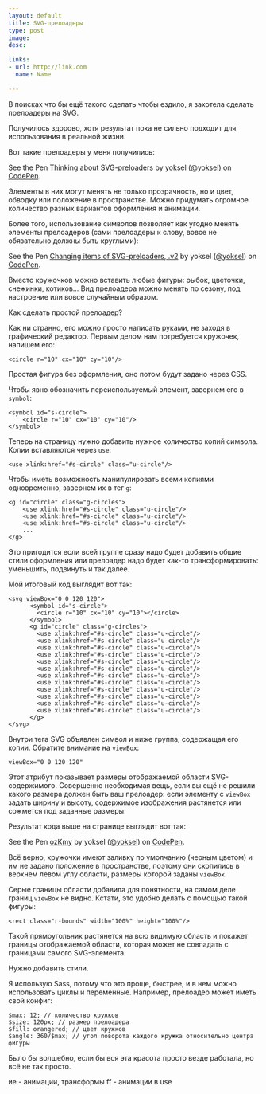 ```yaml
---
layout: default
title: SVG-прелоадеры
type: post
image:
desc:

links:
- url: http://link.com
  name: Name

---
```


В поисках что бы ещё такого сделать чтобы ездило, я захотела сделать прелоадеры на SVG.

Получилось здорово, хотя результат пока не сильно подходит для использования в реальной жизни.

<!--more-->

Вот такие прелоадеры у меня получились:

<p data-height="415" data-theme-id="4974" data-slug-hash="fjcvA" data-default-tab="result" class='codepen'>See the Pen <a href='http://codepen.io/yoksel/pen/fjcvA/'>Thinking about SVG-preloaders</a> by yoksel (<a href='http://codepen.io/yoksel'>@yoksel</a>) on <a href='http://codepen.io'>CodePen</a>.</p>
<script async src="//codepen.io/assets/embed/ei.js"></script>

Элементы в них могут менять не только прозрачность, но и цвет, обводку или положение в пространстве. Можно придумать огромное количество разных вариантов оформления и анимации.

Более того, использование символов позволяет как угодно менять элементы прелоадеров (сами прелоадеры к слову, вовсе не обязательно должны быть круглыми):

<p data-height="431" data-theme-id="4974" data-slug-hash="GcgrD" data-default-tab="result" class='codepen'>See the Pen <a href='http://codepen.io/yoksel/pen/GcgrD/'>Changing items of SVG-preloaders, .v2</a> by yoksel (<a href='http://codepen.io/yoksel'>@yoksel</a>) on <a href='http://codepen.io'>CodePen</a>.</p>
<script async src="//codepen.io/assets/embed/ei.js"></script>

Вместо кружочков можно вставить любые фигуры: рыбок, цветочки, снежинки, котиков... Вид прелоадера можно менять по сезону, под настроение или вовсе случайным образом.

Как сделать простой прелоадер?

Как ни странно, его можно просто написать руками, не заходя в графический редактор.
Первым делом нам потребуется кружочек, напишем его:

<pre><code class="language-markup">&lt;circle r="10" cx="10" cy="10"/></code></pre>

Простая фигура без оформления, оно потом будут задано через CSS.

Чтобы явно обозначить переиспользуемый элемент, завернем его в <code>symbol</code>:

<pre><code class="language-markup">&lt;symbol id="s-circle">
    &lt;circle r="10" cx="10" cy="10"/>
&lt;/symbol></code></pre>

Теперь на страницу нужно добавить нужное количество копий символа. Копии вставляются через <code>use</code>:

<pre><code class="language-markup">&lt;use xlink:href="#s-circle" class="u-circle"/></code></pre>

Чтобы иметь возможность манипулировать всеми копиями одновременно, завернем их в тег <code>g</code>:

<pre><code class="language-markup">&lt;g id="circle" class="g-circles">
    &lt;use xlink:href="#s-circle" class="u-circle"/>
    &lt;use xlink:href="#s-circle" class="u-circle"/>
    &lt;use xlink:href="#s-circle" class="u-circle"/>
    ...
&lt;/g></code></pre>

Это пригодится если всей группе сразу надо будет добавить общие стили оформления или прелоадер надо будет как-то трансформировать: уменьшить, подвинуть и так далее.

Мой итоговый код выглядит вот так:

<pre><code class="language-markup">&lt;svg viewBox="0 0 120 120">
      &lt;symbol id="s-circle">
        &lt;circle r="10" cx="10" cy="10">&lt;/circle>
      &lt;/symbol>
      &lt;g id="circle" class="g-circles">
        &lt;use xlink:href="#s-circle" class="u-circle"/>
        &lt;use xlink:href="#s-circle" class="u-circle"/>
        &lt;use xlink:href="#s-circle" class="u-circle"/>
        &lt;use xlink:href="#s-circle" class="u-circle"/>
        &lt;use xlink:href="#s-circle" class="u-circle"/>
        &lt;use xlink:href="#s-circle" class="u-circle"/>
        &lt;use xlink:href="#s-circle" class="u-circle"/>
        &lt;use xlink:href="#s-circle" class="u-circle"/>
        &lt;use xlink:href="#s-circle" class="u-circle"/>
        &lt;use xlink:href="#s-circle" class="u-circle"/>
        &lt;use xlink:href="#s-circle" class="u-circle"/>
        &lt;use xlink:href="#s-circle" class="u-circle"/>
      &lt;/g>
&lt;/svg></code></pre>

Внутри тега SVG объявлен символ и ниже группа, содержащая его копии.
Обратите внимание на <code>viewBox</code>:

<pre><code class="language-markup">viewBox="0 0 120 120"</code></pre>

Этот атрибут показывает размеры отображаемой области SVG-содержимого.
Совершенно необходимая вещь, если вы ещё не решили какого размера должен быть ваш прелоадер: если элементу с <code>viewBox</code> задать ширину и высоту, содержимое изображения растянется или сожмется под заданные размеры.

Результат кода выше на странице выглядит вот так:

<p data-height="268" data-theme-id="4974" data-slug-hash="ozKmy" data-default-tab="result" class='codepen'>See the Pen <a href='http://codepen.io/yoksel/pen/ozKmy/'>ozKmy</a> by yoksel (<a href='http://codepen.io/yoksel'>@yoksel</a>) on <a href='http://codepen.io'>CodePen</a>.</p>
<script async src="//codepen.io/assets/embed/ei.js"></script>

Всё верно, кружочки имеют заливку по умолчанию (черным цветом) и им не задано положение в пространстве, поэтому они скопились в верхнем левом углу области, размеры которой заданы <code>viewBox</code>.

Серые границы области добавила для понятности, на самом деле границ <code>viewBox</code> не видно. Кстати, это удобно делать с помощью такой фигуры:

<pre><code class="language-markup">&lt;rect class="r-bounds" width="100%" height="100%"/></code></pre>

Такой прямоугольник растянется на всю видимую область и покажет границы отображаемой области, которая может не совпадать с границами самого SVG-элемента.

Нужно добавить стили.

Я использую Sass, потому что это проще, быстрее, и в нем можно использовать циклы и переменные. Например, прелоадер может иметь свой конфиг:

<pre><code class="language-css">$max: 12; // количество кружков
$size: 120px; // размер прелоадера
$fill: orangered; // цвет кружков
$angle: 360/$max; // угол поворота каждого кружка относительно центра фигуры</code></pre>

Было бы волшебно, если бы вся эта красота просто везде работала, но всё не так просто.

ие - анимации, трансформы
ff - анимации в use


